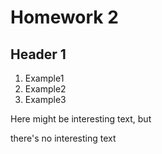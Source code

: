 # Homework 2

## Header 1
1. Example1
2. Example2
3. Example3

Here might be interesting text, but

there's no interesting text